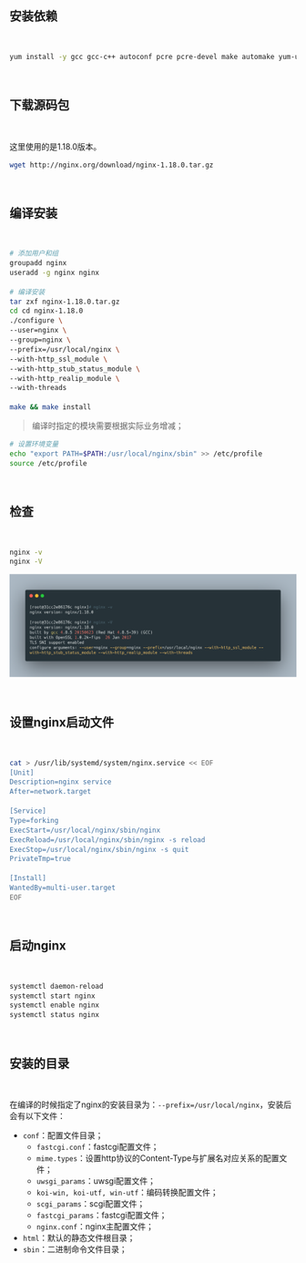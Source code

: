 ## 安装依赖

<br>



```bash
yum install -y gcc gcc-c++ autoconf pcre pcre-devel make automake yum-utils zlib zlib-devel openssl openssl-devel
```



<br>



## 下载源码包

<br>



这里使用的是1.18.0版本。

```bash
wget http://nginx.org/download/nginx-1.18.0.tar.gz
```



<br>



## 编译安装

<br>



```bash
# 添加用户和组
groupadd nginx
useradd -g nginx nginx 

# 编译安装
tar zxf nginx-1.18.0.tar.gz
cd cd nginx-1.18.0
./configure \
--user=nginx \
--group=nginx \
--prefix=/usr/local/nginx \
--with-http_ssl_module \
--with-http_stub_status_module \
--with-http_realip_module \
--with-threads

make && make install
```



> 编译时指定的模块需要根据实际业务增减；



```bash
# 设置环境变量
echo "export PATH=$PATH:/usr/local/nginx/sbin" >> /etc/profile
source /etc/profile
```



<br>



## 检查

<br>



```bash
nginx -v
nginx -V
```



![](statics/install_source.png)

<br>



## 设置nginx启动文件

<br>



```bash
cat > /usr/lib/systemd/system/nginx.service << EOF
[Unit]
Description=nginx service
After=network.target

[Service]
Type=forking
ExecStart=/usr/local/nginx/sbin/nginx
ExecReload=/usr/local/nginx/sbin/nginx -s reload
ExecStop=/usr/local/nginx/sbin/nginx -s quit
PrivateTmp=true

[Install]
WantedBy=multi-user.target
EOF
```



<br>



## 启动nginx

<br>



```bash
systemctl daemon-reload
systemctl start nginx
systemctl enable nginx
systemctl status nginx
```



<br>

## 安装的目录

<br>



在编译的时候指定了nginx的安装目录为：`--prefix=/usr/local/nginx`，安装后会有以下文件：

- `conf`：配置文件目录；
  - `fastcgi.conf`：fastcgi配置文件；
  - `mime.types`：设置http协议的Content-Type与扩展名对应关系的配置文件；
  - `uwsgi_params`：uwsgi配置文件；
  - `koi-win, koi-utf, win-utf`：编码转换配置文件；
  - `scgi_params`：scgi配置文件；
  - `fastcgi_params`：fastcgi配置文件；
  - `nginx.conf`：nginx主配置文件；
- `html`：默认的静态文件根目录；
- `sbin`：二进制命令文件目录；





